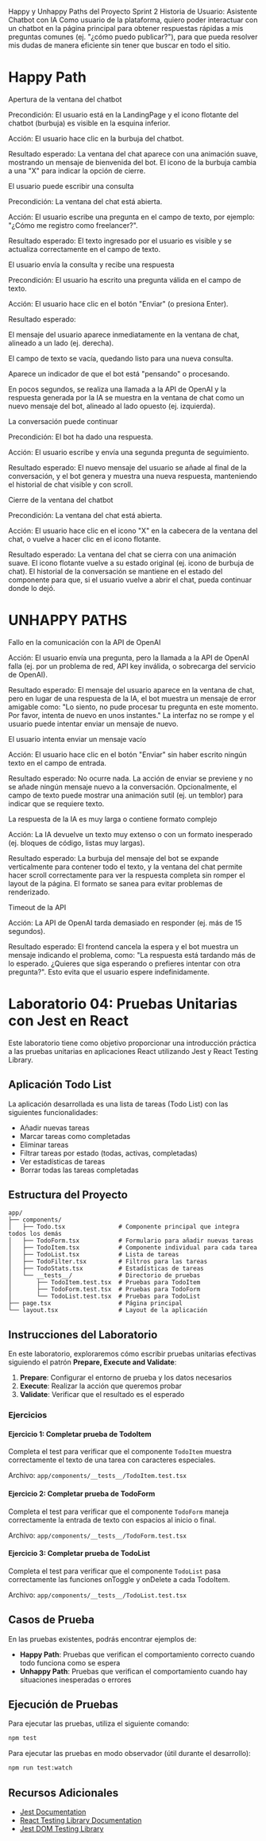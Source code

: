 Happy y Unhappy Paths del Proyecto Sprint 2
Historia de Usuario: Asistente Chatbot con IA
Como usuario de la plataforma, quiero poder interactuar con un chatbot en la página principal para obtener respuestas rápidas a mis preguntas comunes (ej. "¿cómo puedo publicar?"), para que pueda resolver mis dudas de manera eficiente sin tener que buscar en todo el sitio.

# Happy Path
Apertura de la ventana del chatbot

Precondición: El usuario está en la LandingPage y el icono flotante del chatbot (burbuja) es visible en la esquina inferior.

Acción: El usuario hace clic en la burbuja del chatbot.

Resultado esperado: La ventana del chat aparece con una animación suave, mostrando un mensaje de bienvenida del bot. El icono de la burbuja cambia a una "X" para indicar la opción de cierre.

El usuario puede escribir una consulta

Precondición: La ventana del chat está abierta.

Acción: El usuario escribe una pregunta en el campo de texto, por ejemplo: "¿Cómo me registro como freelancer?".

Resultado esperado: El texto ingresado por el usuario es visible y se actualiza correctamente en el campo de texto.

El usuario envía la consulta y recibe una respuesta

Precondición: El usuario ha escrito una pregunta válida en el campo de texto.

Acción: El usuario hace clic en el botón "Enviar" (o presiona Enter).

Resultado esperado:

El mensaje del usuario aparece inmediatamente en la ventana de chat, alineado a un lado (ej. derecha).

El campo de texto se vacía, quedando listo para una nueva consulta.

Aparece un indicador de que el bot está "pensando" o procesando.

En pocos segundos, se realiza una llamada a la API de OpenAI y la respuesta generada por la IA se muestra en la ventana de chat como un nuevo mensaje del bot, alineado al lado opuesto (ej. izquierda).

La conversación puede continuar

Precondición: El bot ha dado una respuesta.

Acción: El usuario escribe y envía una segunda pregunta de seguimiento.

Resultado esperado: El nuevo mensaje del usuario se añade al final de la conversación, y el bot genera y muestra una nueva respuesta, manteniendo el historial de chat visible y con scroll.

Cierre de la ventana del chatbot

Precondición: La ventana del chat está abierta.

Acción: El usuario hace clic en el icono "X" en la cabecera de la ventana del chat, o vuelve a hacer clic en el icono flotante.

Resultado esperado: La ventana del chat se cierra con una animación suave. El icono flotante vuelve a su estado original (ej. icono de burbuja de chat). El historial de la conversación se mantiene en el estado del componente para que, si el usuario vuelve a abrir el chat, pueda continuar donde lo dejó.

# UNHAPPY PATHS
Fallo en la comunicación con la API de OpenAI

Acción: El usuario envía una pregunta, pero la llamada a la API de OpenAI falla (ej. por un problema de red, API key inválida, o sobrecarga del servicio de OpenAI).

Resultado esperado: El mensaje del usuario aparece en la ventana de chat, pero en lugar de una respuesta de la IA, el bot muestra un mensaje de error amigable como: "Lo siento, no pude procesar tu pregunta en este momento. Por favor, intenta de nuevo en unos instantes." La interfaz no se rompe y el usuario puede intentar enviar un mensaje de nuevo.

El usuario intenta enviar un mensaje vacío

Acción: El usuario hace clic en el botón "Enviar" sin haber escrito ningún texto en el campo de entrada.

Resultado esperado: No ocurre nada. La acción de enviar se previene y no se añade ningún mensaje nuevo a la conversación. Opcionalmente, el campo de texto puede mostrar una animación sutil (ej. un temblor) para indicar que se requiere texto.

La respuesta de la IA es muy larga o contiene formato complejo

Acción: La IA devuelve un texto muy extenso o con un formato inesperado (ej. bloques de código, listas muy largas).

Resultado esperado: La burbuja del mensaje del bot se expande verticalmente para contener todo el texto, y la ventana del chat permite hacer scroll correctamente para ver la respuesta completa sin romper el layout de la página. El formato se sanea para evitar problemas de renderizado.

Timeout de la API

Acción: La API de OpenAI tarda demasiado en responder (ej. más de 15 segundos).

Resultado esperado: El frontend cancela la espera y el bot muestra un mensaje indicando el problema, como: "La respuesta está tardando más de lo esperado. ¿Quieres que siga esperando o prefieres intentar con otra pregunta?". Esto evita que el usuario espere indefinidamente.


# Laboratorio 04: Pruebas Unitarias con Jest en React

Este laboratorio tiene como objetivo proporcionar una introducción práctica a las pruebas unitarias en aplicaciones React utilizando Jest y React Testing Library.

## Aplicación Todo List

La aplicación desarrollada es una lista de tareas (Todo List) con las siguientes funcionalidades:

- Añadir nuevas tareas
- Marcar tareas como completadas
- Eliminar tareas
- Filtrar tareas por estado (todas, activas, completadas)
- Ver estadísticas de tareas
- Borrar todas las tareas completadas

## Estructura del Proyecto

```
app/
├── components/
│   ├── Todo.tsx               # Componente principal que integra todos los demás
│   ├── TodoForm.tsx           # Formulario para añadir nuevas tareas
│   ├── TodoItem.tsx           # Componente individual para cada tarea
│   ├── TodoList.tsx           # Lista de tareas
│   ├── TodoFilter.tsx         # Filtros para las tareas
│   ├── TodoStats.tsx          # Estadísticas de tareas
│   └── __tests__/             # Directorio de pruebas
│       ├── TodoItem.test.tsx  # Pruebas para TodoItem
│       ├── TodoForm.test.tsx  # Pruebas para TodoForm
│       └── TodoList.test.tsx  # Pruebas para TodoList
├── page.tsx                   # Página principal
└── layout.tsx                 # Layout de la aplicación
```

## Instrucciones del Laboratorio

En este laboratorio, exploraremos cómo escribir pruebas unitarias efectivas siguiendo el patrón **Prepare, Execute and Validate**:

1. **Prepare**: Configurar el entorno de prueba y los datos necesarios
2. **Execute**: Realizar la acción que queremos probar
3. **Validate**: Verificar que el resultado es el esperado

### Ejercicios

#### Ejercicio 1: Completar prueba de TodoItem

Completa el test para verificar que el componente `TodoItem` muestra correctamente el texto de una tarea con caracteres especiales.

Archivo: `app/components/__tests__/TodoItem.test.tsx`

#### Ejercicio 2: Completar prueba de TodoForm

Completa el test para verificar que el componente `TodoForm` maneja correctamente la entrada de texto con espacios al inicio o final.

Archivo: `app/components/__tests__/TodoForm.test.tsx`

#### Ejercicio 3: Completar prueba de TodoList

Completa el test para verificar que el componente `TodoList` pasa correctamente las funciones onToggle y onDelete a cada TodoItem.

Archivo: `app/components/__tests__/TodoList.test.tsx`

## Casos de Prueba

En las pruebas existentes, podrás encontrar ejemplos de:

- **Happy Path**: Pruebas que verifican el comportamiento correcto cuando todo funciona como se espera
- **Unhappy Path**: Pruebas que verifican el comportamiento cuando hay situaciones inesperadas o errores

## Ejecución de Pruebas

Para ejecutar las pruebas, utiliza el siguiente comando:

```bash
npm test
```

Para ejecutar las pruebas en modo observador (útil durante el desarrollo):

```bash
npm run test:watch
```

## Recursos Adicionales

- [Jest Documentation](https://jestjs.io/docs/getting-started)
- [React Testing Library Documentation](https://testing-library.com/docs/react-testing-library/intro/)
- [Jest DOM Testing Library](https://github.com/testing-library/jest-dom)
